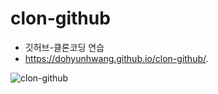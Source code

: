 # clon-github
- 깃허브-클론코딩 연습
- https://dohyunhwang.github.io/clon-github/.
 
![clon-github](https://user-images.githubusercontent.com/68048248/108811140-0c116700-75f0-11eb-95f8-6702e446ae05.gif)
